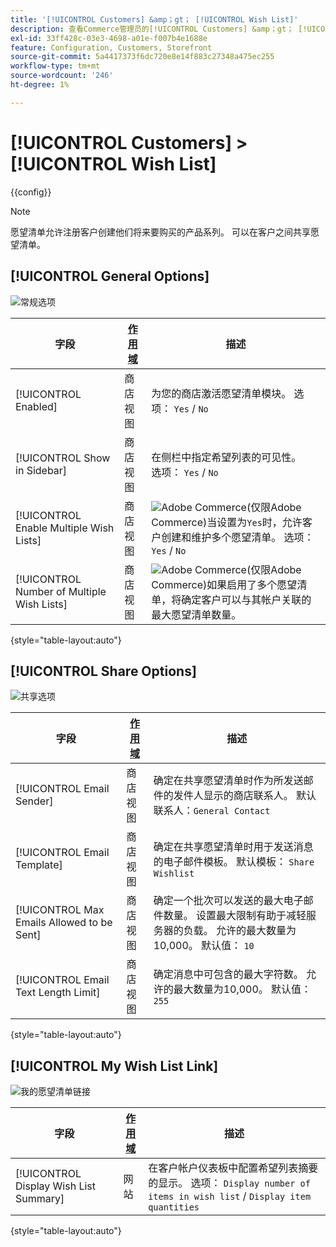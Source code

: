 ```yaml
---
title: '[!UICONTROL Customers] &amp；gt； [!UICONTROL Wish List]'
description: 查看Commerce管理员的[!UICONTROL Customers] &amp；gt； [!UICONTROL Wish List]页面上的配置设置。
exl-id: 33ff428c-03e3-4698-a01e-f007b4e1688e
feature: Configuration, Customers, Storefront
source-git-commit: 5a4417373f6dc720e8e14f883c27348a475ec255
workflow-type: tm+mt
source-wordcount: '246'
ht-degree: 1%

---
```


# [!UICONTROL Customers] > [!UICONTROL Wish List]

{{config}}

>[!NOTE]
>
>愿望清单允许注册客户创建他们将来要购买的产品系列。 可以在客户之间共享愿望清单。

## [!UICONTROL General Options]

![常规选项](./assets/wishlist-general-options.png)<!-- zoom -->

<!--[General Options](https://experienceleague.adobe.com/zh-hans/docs/commerce-admin/stores-sales/shopper-tools/wish-lists/wishlist-configuration) -->

| 字段 | [作用域](../../getting-started/websites-stores-views.md#scope-settings) | 描述 |
|--- |--- |--- |
| [!UICONTROL Enabled] | 商店视图 | 为您的商店激活愿望清单模块。 选项： `Yes` / `No` |
| [!UICONTROL Show in Sidebar] | 商店视图 | 在侧栏中指定希望列表的可见性。 <br/>选项： `Yes` / `No` |
| [!UICONTROL Enable Multiple Wish Lists] | 商店视图 | ![Adobe Commerce](../../assets/adobe-logo.svg)(仅限Adobe Commerce)当设置为`Yes`时，允许客户创建和维护多个愿望清单。 选项： `Yes` / `No` |
| [!UICONTROL Number of Multiple Wish Lists] | 商店视图 | ![Adobe Commerce](../../assets/adobe-logo.svg)(仅限Adobe Commerce)如果启用了多个愿望清单，将确定客户可以与其帐户关联的最大愿望清单数量。 |

{style="table-layout:auto"}

## [!UICONTROL Share Options]

![共享选项](./assets/wishlist-share-options.png)<!-- zoom -->

<!-- [Share Options](https://experienceleague.adobe.com/zh-hans/docs/commerce-admin/stores-sales/shopper-tools/wish-lists/wishlist-configuration) -->

| 字段 | [作用域](../../getting-started/websites-stores-views.md#scope-settings) | 描述 |
|--- |--- |--- |
| [!UICONTROL Email Sender] | 商店视图 | 确定在共享愿望清单时作为所发送邮件的发件人显示的商店联系人。 默认联系人：`General Contact` |
| [!UICONTROL Email Template] | 商店视图 | 确定在共享愿望清单时用于发送消息的电子邮件模板。 默认模板： `Share Wishlist` |
| [!UICONTROL Max Emails Allowed to be Sent] | 商店视图 | 确定一个批次可以发送的最大电子邮件数量。 设置最大限制有助于减轻服务器的负载。 允许的最大数量为10,000。 默认值： `10` |
| [!UICONTROL Email Text Length Limit] | 商店视图 | 确定消息中可包含的最大字符数。 允许的最大数量为10,000。 默认值： `255` |

{style="table-layout:auto"}

## [!UICONTROL My Wish List Link]

![我的愿望清单链接](./assets/wishlist-my-wishlist-link.png)<!-- zoom -->

<!--[My Wish List Link](https://experienceleague.adobe.com/zh-hans/docs/commerce-admin/stores-sales/shopper-tools/wish-lists/wishlist-configuration) -->

| 字段 | [作用域](../../getting-started/websites-stores-views.md#scope-settings) | 描述 |
|--- |--- |--- |
| [!UICONTROL Display Wish List Summary] | 网站 | 在客户帐户仪表板中配置希望列表摘要的显示。 选项： `Display number of items in wish list` / `Display item quantities` |

{style="table-layout:auto"}
